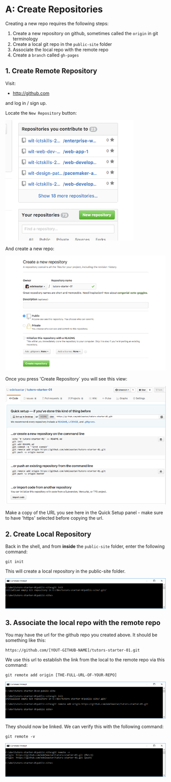 # A: Create Repositories

Creating a new repo requires the following steps:

1. Create a new repository on github, sometimes called the `origin` in git terminology 
2. Create a local git repo in the `public-site` folder
3. Associate the local repo with the remote repo
3. Create a `branch` called `gh-pages`


## 1. Create Remote Repository

Visit:

- <http://github.com>

and log in / sign up.

Locate the `New Repository` button:

![](img/07.png)

And create a new repo:

![](img/04.png)

Once you press 'Create Repository` you will see this view:

![](img/06.png)

Make a copy of the URL you see here in the Quick Setup panel - make sure to have 'https' selected before copying the url.

## 2. Create Local Repository

Back in the shell, and from **inside** the `public-site` folder, enter the following command:

~~~
git init
~~~

This will create a local repository in the public-site folder. 

![](img/02.png)

## 3. Associate the local repo with the remote repo

You may have the url for the github repo you created above. It should be something like this:

~~~
https://github.com/[YOUT-GITHUB-NAME]/tutors-starter-01.git
~~~

We use this url to establish the link from the local to the remote repo via this command:

~~~
git remote add origin [THE-FULL-URL-OF-YOUR-REPO]
~~~

![](img/08.png)

They should now be linked. We can verify this with the following command:

~~~
git remote -v
~~~

![](img/09.png)



